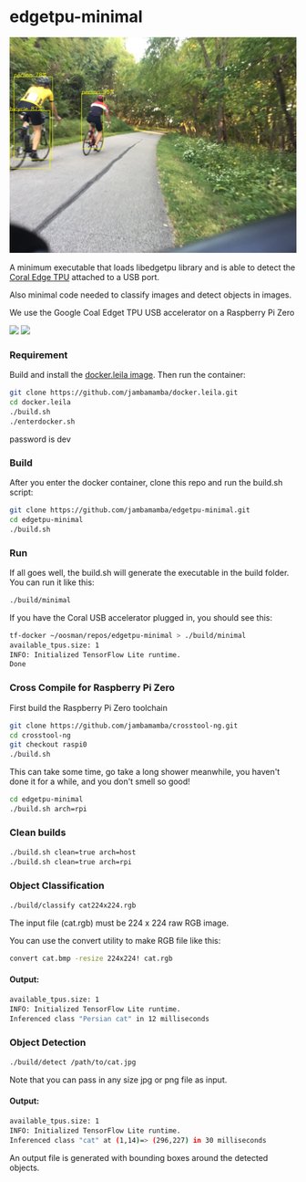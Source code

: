 # edgetpu-minimal

<img src="res/IMG_8633.inferenced.JPG"/>

A minimum executable that loads libedgetpu library and is able to detect the [Coral Edge TPU](https://coral.ai/products/accelerator/) attached to a USB port.

Also minimal code needed to classify images and detect objects in images.

We use the Google Coal Edget TPU USB accelerator on a Raspberry Pi Zero

[<img width="300" src="https://lh3.googleusercontent.com/vvBAqSnXyg3h9yS0JLyVehhV-e__3NFbZ6q7Ft-rEZp-9wDTVZ49yjuYJwfa4jQZ-RVnChHMr-DDC0T_fTxVyQg3iBMD-icMQooD6A=w2000-rw"/>](https://coral.ai/products/accelerator)
[<img width="300" src="https://www.raspberrypi.org/homepage-9df4b/static/1dfa03d09c1f3e446e8d936dfb92267f/ae23f/6b0defdbbf40792b64159ab8169d97162c380b2c_raspberry-pi-zero-1-1755x1080.jpg"/>](https://www.raspberrypi.org/products/raspberry-pi-zero/)

### Requirement

Build and install the [docker.leila image](https://github.com/jambamamba/docker.leila). Then run the container:

```bash
git clone https://github.com/jambamamba/docker.leila.git
cd docker.leila
./build.sh
./enterdocker.sh
```
password is dev

### Build

After you enter the docker container, clone this repo and run the build.sh script:

```bash
git clone https://github.com/jambamamba/edgetpu-minimal.git
cd edgetpu-minimal 
./build.sh 
```

### Run

If all goes well, the build.sh will generate the executable in the build folder. You can run it like this:

```bash
./build/minimal
```
If you have the Coral USB accelerator plugged in, you should see this:

```bash
tf-docker ~/oosman/repos/edgetpu-minimal > ./build/minimal 
available_tpus.size: 1
INFO: Initialized TensorFlow Lite runtime.
Done
```

### Cross Compile for Raspberry Pi Zero

First build the Raspberry Pi Zero toolchain

```bash
git clone https://github.com/jambamamba/crosstool-ng.git
cd crosstool-ng
git checkout raspi0
./build.sh
```

This can take some time, go take a long shower meanwhile, you haven't done it for a while, and you don't smell so good!

```bash
cd edgetpu-minimal 
./build.sh arch=rpi
```

### Clean builds

```bash
./build.sh clean=true arch=host
./build.sh clean=true arch=rpi
```

### Object Classification

```bash
./build/classify cat224x224.rgb
```

The input file (cat.rgb) must be 224 x 224 raw RGB image.

You can use the convert utility to make RGB file like this:
```bash
convert cat.bmp -resize 224x224! cat.rgb
```

#### Output:
```bash
available_tpus.size: 1
INFO: Initialized TensorFlow Lite runtime.
Inferenced class "Persian cat" in 12 milliseconds
```

### Object Detection

```bash
./build/detect /path/to/cat.jpg
```

Note that you can pass in any size jpg or png file as input.

#### Output:
```bash
available_tpus.size: 1
INFO: Initialized TensorFlow Lite runtime.
Inferenced class "cat" at (1,14)=> (296,227) in 30 milliseconds
```

An output file is generated with bounding boxes around the detected objects.


